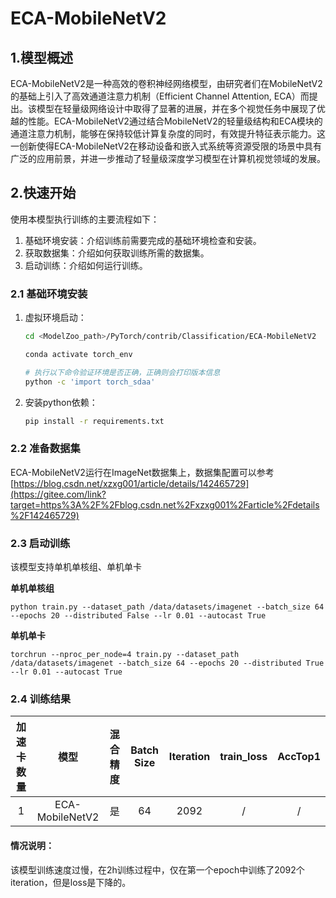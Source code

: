 # ECA-MobileNetV2

## 1.模型概述

ECA-MobileNetV2是一种高效的卷积神经网络模型，由研究者们在MobileNetV2的基础上引入了高效通道注意力机制（Efficient Channel Attention, ECA）而提出。该模型在轻量级网络设计中取得了显著的进展，并在多个视觉任务中展现了优越的性能。ECA-MobileNetV2通过结合MobileNetV2的轻量级结构和ECA模块的通道注意力机制，能够在保持较低计算复杂度的同时，有效提升特征表示能力。这一创新使得ECA-MobileNetV2在移动设备和嵌入式系统等资源受限的场景中具有广泛的应用前景，并进一步推动了轻量级深度学习模型在计算机视觉领域的发展。

## 2.快速开始

使用本模型执行训练的主要流程如下：

1. 基础环境安装：介绍训练前需要完成的基础环境检查和安装。
2. 获取数据集：介绍如何获取训练所需的数据集。
3. 启动训练：介绍如何运行训练。

### 2.1 基础环境安装

1. 虚拟环境启动：

    ```bash
    cd <ModelZoo_path>/PyTorch/contrib/Classification/ECA-MobileNetV2
    
    conda activate torch_env
    
    # 执行以下命令验证环境是否正确，正确则会打印版本信息
    python -c 'import torch_sdaa'
    ```

2. 安装python依赖：

    ```bash
    pip install -r requirements.txt
    ```

### 2.2 准备数据集

 ECA-MobileNetV2运行在ImageNet数据集上，数据集配置可以参考[https://blog.csdn.net/xzxg001/article/details/142465729](https://gitee.com/link?target=https%3A%2F%2Fblog.csdn.net%2Fxzxg001%2Farticle%2Fdetails%2F142465729) 

### 2.3 启动训练

该模型支持单机单核组、单机单卡

**单机单核组**

```
python train.py --dataset_path /data/datasets/imagenet --batch_size 64 --epochs 20 --distributed False --lr 0.01 --autocast True
```

**单机单卡**

```
torchrun --nproc_per_node=4 train.py --dataset_path /data/datasets/imagenet --batch_size 64 --epochs 20 --distributed True --lr 0.01 --autocast True
```

### 2.4 训练结果

| 加速卡数量 |      模型       | 混合精度 | Batch Size | Iteration | train_loss | AccTop1 |
| :--------: | :-------------: | :------: | :--------: | :-------: | :--------: | :-----: |
|     1      | ECA-MobileNetV2 |    是    |     64     |   2092    |     /      |    /    |

#### 情况说明：

该模型训练速度过慢，在2h训练过程中，仅在第一个epoch中训练了2092个iteration，但是loss是下降的。